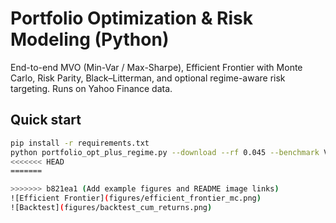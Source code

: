 # Portfolio Optimization & Risk Modeling (Python)
End-to-end MVO (Min-Var / Max-Sharpe), Efficient Frontier with Monte Carlo, Risk Parity, Black–Litterman, and optional regime-aware risk targeting. Runs on Yahoo Finance data.

## Quick start
```bash
pip install -r requirements.txt
python portfolio_opt_plus_regime.py --download --rf 0.045 --benchmark VTI   --market_equal --tau 0.2   --regime --regime-window 60 --regime-proxy VTI   --regime-low-pct 0.2 --regime-high-pct 0.8   --regime-low-scale 1.3 --regime-mid-scale 1.0 --regime-high-scale 0.7 --view "BTC-USD:+0.08@0.001,BIL:+0.02@0.001"
<<<<<<< HEAD
=======

>>>>>>> b821ea1 (Add example figures and README image links)
![Efficient Frontier](figures/efficient_frontier_mc.png)
![Backtest](figures/backtest_cum_returns.png)
